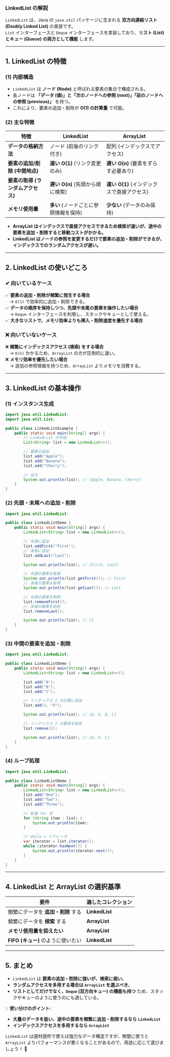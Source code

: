 ### **LinkedList の解説**
`LinkedList` は、Java の `java.util` パッケージに含まれる **双方向連結リスト (Doubly Linked List)** の実装です。  
`List` インターフェースと `Deque` インターフェースを実装しており、**リスト (List) とキュー (Queue) の両方として機能** します。

---

## **1. LinkedList の特徴**
### **(1) 内部構造**
- `LinkedList` は **ノード (Node)** と呼ばれる要素の集合で構成される。
- 各ノードは **「データ (値)」と「次のノードへの参照 (next)」「前のノードへの参照 (previous)」** を持つ。
- これにより、要素の追加・削除が **O(1) の計算量** で可能。

### **(2) 主な特徴**
| 特徴             | LinkedList | ArrayList |
|----------------|------------|------------|
| **データの格納方法** | ノード (前後のリンク付き) | 配列 (インデックスでアクセス) |
| **要素の追加/削除 (中間地点)** | **速い O(1)** (リンク変更のみ) | **遅い O(n)** (要素をずらす必要あり) |
| **要素の取得 (ランダムアクセス)** | **遅い O(n)** (先頭から順に検索) | **速い O(1)** (インデックスで直接アクセス) |
| **メモリ使用量** | **多い** (ノードごとに参照情報を保持) | **少ない** (データのみ保持) |

- **ArrayList はインデックスで直接アクセスできるため検索が速いが、途中の要素を追加・削除すると移動コストがかかる。**
- **LinkedList はノードの参照を変更するだけで要素の追加・削除ができるが、インデックスでのランダムアクセスが遅い。**

---

## **2. LinkedList の使いどころ**
### **✔ 向いているケース**
✅ **要素の追加・削除が頻繁に発生する場合**  
　→ `O(1)` で効率的に追加・削除できる。  
✅ **データの順序を保持しつつ、先頭や末尾の要素を操作したい場合**  
　→ `Deque` インターフェースを利用し、スタックやキューとして使える。  
✅ **大きなリストで、メモリ効率よりも挿入・削除速度を優先する場合**

### **❌ 向いていないケース**
❌ **頻繁にインデックスアクセス (検索) をする場合**  
　→ `O(n)` かかるため、`ArrayList` の方が圧倒的に速い。  
❌ **メモリ効率を優先したい場合**  
　→ 追加の参照情報を持つため、`ArrayList` よりメモリを消費する。  

---

## **3. LinkedList の基本操作**
### **(1) インスタンス生成**
```java
import java.util.LinkedList;
import java.util.List;

public class LinkedListExample {
    public static void main(String[] args) {
        // LinkedList の作成
        List<String> list = new LinkedList<>();

        // 要素の追加
        list.add("Apple");
        list.add("Banana");
        list.add("Cherry");

        // 出力
        System.out.println(list); // [Apple, Banana, Cherry]
    }
}
```

### **(2) 先頭・末尾への追加・削除**
```java
import java.util.LinkedList;

public class LinkedListDemo {
    public static void main(String[] args) {
        LinkedList<String> list = new LinkedList<>();

        // 先頭に追加
        list.addFirst("First");
        // 末尾に追加
        list.addLast("Last");

        System.out.println(list); // [First, Last]

        // 先頭の要素を取得
        System.out.println(list.getFirst()); // First
        // 末尾の要素を取得
        System.out.println(list.getLast()); // Last

        // 先頭の要素を削除
        list.removeFirst();
        // 末尾の要素を削除
        list.removeLast();

        System.out.println(list); // []
    }
}
```

### **(3) 中間の要素を追加・削除**
```java
import java.util.LinkedList;

public class LinkedListDemo {
    public static void main(String[] args) {
        LinkedList<String> list = new LinkedList<>();

        list.add("A");
        list.add("B");
        list.add("C");

        // インデックス 1 の位置に追加
        list.add(1, "X");

        System.out.println(list); // [A, X, B, C]

        // インデックス 2 の要素を削除
        list.remove(2);

        System.out.println(list); // [A, X, C]
    }
}
```

### **(4) ループ処理**
```java
import java.util.LinkedList;

public class LinkedListDemo {
    public static void main(String[] args) {
        LinkedList<String> list = new LinkedList<>();
        list.add("One");
        list.add("Two");
        list.add("Three");

        // 拡張 for 文
        for (String item : list) {
            System.out.println(item);
        }

        // while + イテレータ
        var iterator = list.iterator();
        while (iterator.hasNext()) {
            System.out.println(iterator.next());
        }
    }
}
```

---

## **4. LinkedList と ArrayList の選択基準**
| **要件**                      | **適したコレクション** |
|------------------------------|------------------|
| 頻繁にデータを **追加・削除** する | **LinkedList** |
| 頻繁にデータを **検索** する    | **ArrayList** |
| **メモリ使用量を抑えたい**       | **ArrayList** |
| **FIFO (キュー)** のように使いたい | **LinkedList** |

---

## **5. まとめ**
- `LinkedList` は **要素の追加・削除に強いが、検索に弱い**。
- **ランダムアクセスを多用する場合は `ArrayList` を選ぶべき**。
- **リストとしてだけでなく、`Deque` (双方向キュー) の機能も持つ** ため、スタックやキューのように使うのにも適している。

💡 **使い分けのポイント:**  
- **大量のデータを扱い、途中の要素を頻繁に追加・削除するなら `LinkedList`**  
- **インデックスアクセスを多用するなら `ArrayList`**

`LinkedList` は適材適所で使えば強力なデータ構造ですが、無闇に使うと `ArrayList` よりパフォーマンスが悪くなることがあるので、用途に応じて選びましょう！ 🚀
